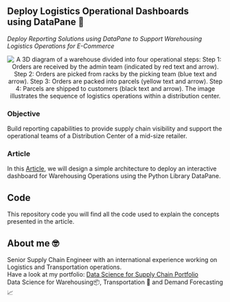 ## Deploy Logistics Operational Dashboards using DataPane 🚚
*Deploy Reporting Solutions using DataPane to Support Warehousing Logistics Operations for E-Commerce*

<p align="center">
  <img alt="A 3D diagram of a warehouse divided into four operational steps: Step 1: Orders are received by the admin team (indicated by red text and arrow). Step 2: Orders are picked from racks by the picking team (blue text and arrow). Step 3: Orders are packed into parcels (yellow text and arrow). Step 4: Parcels are shipped to customers (black text and arrow). The image illustrates the sequence of logistics operations within a distribution center."
    align="center" src="https://cdn-images-1.medium.com/max/800/1*98M7Na3RICD0nI7cPdn3Ug.png">
</p>

### Objective
Build reporting capabilities to provide supply chain visibility and support the operational teams of a Distribution Center of a mid-size retailer.

### Article
In this [Article](https://towardsdatascience.com/deploy-logistics-operational-dashboards-using-datapane-585cf19532f1), we will design a simple architecture to deploy an interactive dashboard for Warehousing Operations using the Python Library DataPane.
                                                                                              
## Code
This repository code you will find all the code used to explain the concepts presented in the article.

## About me 🤓
Senior Supply Chain Engineer with an international experience working on Logistics and Transportation operations. \
Have a look at my portfolio: [Data Science for Supply Chain Portfolio](https://samirsaci.com) \
Data Science for Warehousing📦, Transportation 🚚 and Demand Forecasting 📈 
